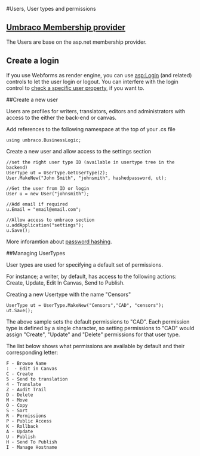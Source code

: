 #Users, User types and permissions

## [Umbraco Membership provider](../MembershipProviders/index.md)

The Users are base on the asp.net membership provider.

## Create a login
If you use Webforms as render engine, you can use <asp:Login> (and related) controls to let the user login or logout.  You can interfere with the login control to [check a specific user property](logging-in-with-extra-check.md), if you want to.

##Create a new user

<!-- original from http://our.umbraco.org/wiki/reference/api-cheatsheet/users,-user-types-and-permissions -->

Users are profiles for writers, translators, editors and administrators with access to the either the back-end or canvas.

Add references to the following namespace at the top of your .cs file

    using umbraco.BusinessLogic;

Create a new user and allow access to the settings section

    //set the right user type ID (available in usertype tree in the backend)
    UserType ut = UserType.GetUserType(2);
    User.MakeNew("John Smith", "johnsmith", hashedpassword, ut);
    
    //Get the user from ID or login
    User u = new User("johnsmith");
    
    //Add email if required
    u.Email = "email@email.com";
    
    //Allow access to umbraco section
    u.addApplication("settings");
    u.Save(); 

More inforamtion about [password hashing](add-user-with-hashed-password.md).

##Managing UserTypes

User types are used for specifying a default set of permissions. 

For instance; a writer, by default, has access to the following actions: Create, Update, Edit In Canvas, Send to Publish.

Creating a new Usertype with the name "Censors"
 
    UserType ut = UserType.MakeNew("Censors","CAD", "censors");
    ut.Save();

The above sample sets the default permissions to "CAD". Each permission type is defined by a single character, so setting permissions to "CAD" would assign "Create", "Update" and "Delete" permissions for that user type.

The list below shows what permissions are available by default and their corresponding letter:

    F - Browse Name
    :  - Edit in Canvas
    C - Create
    5 - Send to translation
    4 - Translate
    Z - Audit Trail
    D - Delete
    M - Move
    O - Copy
    S - Sort
    R - Permissions
    P - Public Access
    K - Rollback
    A - Update
    U - Publish
    H - Send To Publish
    I - Manage Hostname